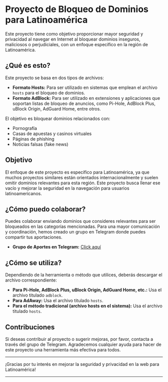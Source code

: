 # Proyecto de Bloqueo de Dominios para Latinoamérica

Este proyecto tiene como objetivo proporcionar mayor seguridad y privacidad al navegar en Internet al bloquear dominios inseguros, maliciosos o perjudiciales, con un enfoque específico en la región de Latinoamérica.

## ¿Qué es esto?

Este proyecto se basa en dos tipos de archivos:
- **Formato Hosts:** Para ser utilizado en sistemas que emplean el archivo `hosts` para el bloqueo de dominios.
- **Formato AdBlock:** Para ser utilizado en extensiones y aplicaciones que soportan listas de bloqueo de anuncios, como Pi-Hole, AdBlock Plus, uBlock Origin, AdGuard Home, entre otros.

El objetivo es bloquear dominios relacionados con:
- Pornografía
- Casas de apuestas y casinos virtuales
- Páginas de phishing
- Noticias falsas (fake news)

## Objetivo

El enfoque de este proyecto es específico para Latinoamérica, ya que muchos proyectos similares están orientados internacionalmente y suelen omitir dominios relevantes para esta región. Este proyecto busca llenar ese vacío y mejorar la seguridad en la navegación para usuarios latinoamericanos.

## ¿Cómo puedo colaborar?

Puedes colaborar enviando dominios que consideres relevantes para ser bloqueados en las categorías mencionadas. Para una mayor comunicación y coordinación, hemos creado un grupo en Telegram donde puedes compartir tus aportaciones.

- **Grupo de Aportes en Telegram:** [Click aquí](https://t.me/domnlatam)

## ¿Cómo se utiliza?

Dependiendo de la herramienta o método que utilices, deberás descargar el archivo correspondiente:

- **Para Pi-Hole, AdBlock Plus, uBlock Origin, AdGuard Home, etc.:** Usa el archivo titulado `adblock`.
- **Para AdAway:** Usa el archivo titulado `hosts`.
- **Para el método tradicional (archivo hosts en el sistema):** Usa el archivo titulado `hosts`.

## Contribuciones

Si deseas contribuir al proyecto o sugerir mejoras, por favor, contacta a través del grupo de Telegram. Agradecemos cualquier ayuda para hacer de este proyecto una herramienta más efectiva para todos.

---

¡Gracias por tu interés en mejorar la seguridad y privacidad en la web para Latinoamérica!

---
